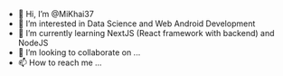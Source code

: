 - 👋 Hi, I’m @MiKhai37
- 👀 I’m interested in Data Science and Web Android Development
- 🌱 I’m currently learning NextJS (React framework with backend) and NodeJS
- 💞️ I’m looking to collaborate on ...
- 📫 How to reach me ...

<!---
MiKhai37/MiKhai37 is a ✨ special ✨ repository because its `README.md` (this file) appears on your GitHub profile.
You can click the Preview link to take a look at your changes.
--->
